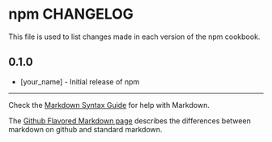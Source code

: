 # npm CHANGELOG

This file is used to list changes made in each version of the npm cookbook.

## 0.1.0
- [your_name] - Initial release of npm

- - -
Check the [Markdown Syntax Guide](http://daringfireball.net/projects/markdown/syntax) for help with Markdown.

The [Github Flavored Markdown page](http://github.github.com/github-flavored-markdown/) describes the differences between markdown on github and standard markdown.
